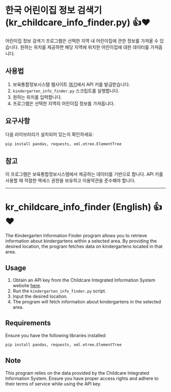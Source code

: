 # 한국 어린이집 정보 검색기 (kr_childcare_info_finder.py) 👍❤️

어린이집 정보 검색기 프로그램은 선택한 지역 내 어린이집에 관한 정보를 가져올 수 있습니다. 원하는 위치를 제공하면 해당 지역에 위치한 어린이집에 대한 데이터를 가져옵니다.

## 사용법
1. 보육통합정보시스템 웹사이트 [여기](https://info.childcare.go.kr/info/oais/openapi/OpenApiInfoSl.jsp)에서 API 키를 발급받습니다.
2. `kindergarten_info_finder.py` 스크립트를 실행합니다.
3. 원하는 위치를 입력합니다.
4. 프로그램은 선택한 지역의 어린이집 정보를 가져옵니다.

## 요구사항
다음 라이브러리가 설치되어 있는지 확인하세요:
```cmd
pip install pandas, requests, xml.etree.ElementTree
```

## 참고
이 프로그램은 보육통합정보시스템에서 제공하는 데이터를 기반으로 합니다. API 키를 사용할 때 적절한 액세스 권한을 보유하고 이용약관을 준수해야 합니다.

---

# kr_childcare_info_finder (English) 👍❤️

The Kindergarten Information Finder program allows you to retrieve information about kindergartens within a selected area. By providing the desired location, the program fetches data on kindergartens located in that area.

## Usage
1. Obtain an API key from the Childcare Integrated Information System website [here](https://info.childcare.go.kr/info/oais/openapi/OpenApiInfoSl.jsp).
2. Run the `kindergarten_info_finder.py` script.
3. Input the desired location.
4. The program will fetch information about kindergartens in the selected area.

## Requirements
Ensure you have the following libraries installed:
```cmd
pip install pandas, requests, xml.etree.ElementTree
```


## Note
This program relies on the data provided by the Childcare Integrated Information System. Ensure you have proper access rights and adhere to their terms of service while using the API key.
